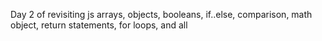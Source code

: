 Day 2 of revisiting js 
arrays, objects, 
booleans, if..else, comparison,
math object, return statements,
for loops, and all
